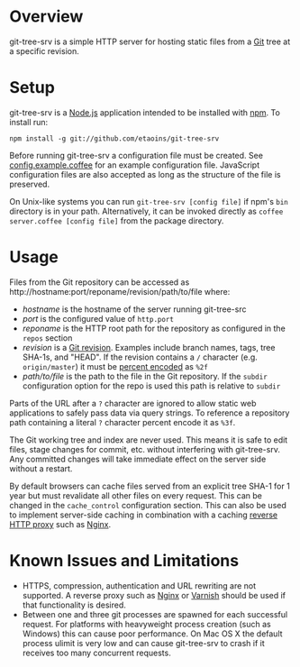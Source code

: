 # Overview

git-tree-srv is a simple HTTP server for hosting static files from a [Git](http://www.git-scm.com) tree at a specific revision.

# Setup

git-tree-srv is a [Node.js](http://nodejs.org) application intended to be installed with [npm](https://npmjs.org). To install run:

	npm install -g git://github.com/etaoins/git-tree-srv

Before running git-tree-srv a configuration file must be created. See [config.example.coffee](doc/config.example.coffee) for an example configuration file. JavaScript configuration files are also accepted as long as the structure of the file is preserved.

On Unix-like systems you can run `git-tree-srv [config file]` if npm's `bin` directory is in your path. Alternatively, it can be invoked directly as `coffee server.coffee [config file]` from the package directory.

# Usage

Files from the Git repository can be accessed as http://hostname:port/reponame/revision/path/to/file where:

* *hostname* is the hostname of the server running git-tree-src
* *port* is the configured value of `http.port`
* *reponame* is the HTTP root path for the repository as configured in the `repos` section
* *revision* is a [Git revision](http://www.kernel.org/pub/software/scm/git/docs/gitrevisions.html). Examples include branch names, tags, tree SHA-1s, and "HEAD". If the revision contains a `/` character (e.g. `origin/master`) it must be [percent encoded](http://en.wikipedia.org/wiki/Percent-encoding) as `%2f`
* *path/to/file* is the path to the file in the Git repository. If the `subdir` configuration option for the repo is used this path is relative to `subdir`

Parts of the URL after a `?` character are ignored to allow static web applications to safely pass data via query strings. To reference a repository path containing a literal `?` character percent encode it as `%3f`.

The Git working tree and index are never used. This means it is safe to edit files, stage changes for commit, etc. without interfering with git-tree-srv. Any committed changes will take immediate effect on the server side without a restart.

By default browsers can cache files served from an explicit tree SHA-1 for 1 year but must revalidate all other files on every request. This can be changed in the `cache_control` configuration section. This can also be used to implement server-side caching in combination with a caching [reverse HTTP proxy](http://en.wikipedia.org/wiki/Reverse_proxy) such as [Nginx](http://nginx.org/en).

# Known Issues and Limitations

* HTTPS, compression, authentication and URL rewriting are not supported. A reverse proxy such as [Nginx](http://nginx.org/en/) or [Varnish](https://www.varnish-cache.org) should be used if that functionality is desired.
* Between one and three git processes are spawned for each successful request. For platforms with heavyweight process creation (such as Windows) this can cause poor performance. On Mac OS X the default process ulimit is very low and can cause git-tree-srv to crash if it receives too many concurrent requests.
